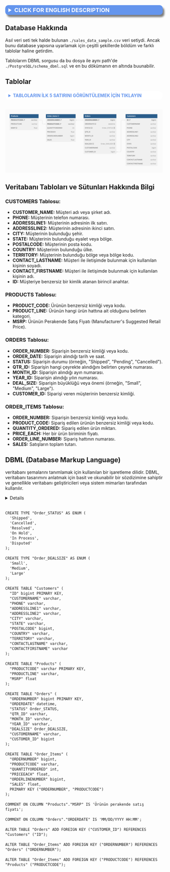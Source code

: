 <details>
    <summary style="background-color:#6495ED; border-radius:10px; font-weight: bold; font-size:18px; color:#FFFFFF; box-shadow: 5px 7px 5px rgba(0, 0, 0, 0.5); padding: 5px 10px 5px 10px;">CLICK FOR ENGLISH DESCRIPTION</summary>
    
## About the Database
The original dataset was a single `./sales_data_sample.csv` file. However, to adapt it to a database structure, I split it in various ways and turned it into different tables.

My tables and the DBML query for them are located in `./PostgreSQL/schema_dbml.sql`, which is in the same path as this document.

## Tables

<details>
    <summary style="font-weight: bold; color:#6495ED; padding: 5px 10px 5px 10px; background-color: white; border-radius: 50px">CLICK FOR SHOW THE HEAD OF THE TABLES</summary>

### CUSTOMERS Table:

| CUSTOMERNAME          | PHONE        | ADDRESSLINE1           | ADDRESSLINE2 | CITY         | STATE | POSTALCODE | COUNTRY | TERRITORY | CONTACTLASTNAME | CONTACTFIRSTNAME | ID |
|-----------------------|--------------|------------------------|--------------|--------------|-------|------------|---------|------------|-----------------|------------------|----|
| Land of Toys Inc.     | 2125557818   | 897 Long Airport Avenue| NaN          | NYC          | NY    | 10022      | USA     | NaN        | Yu              | Kwai             | 1  |
| Reims Collectables    | 26.47.1555   | 59 rue de l'Abbaye    | NaN          | Reims        | NaN   | 51100      | France  | EMEA       | Henriot         | Paul             | 2  |
| Lyon Souveniers       | +33 1 46 62 7555 | 27 rue du Colonel Pierre Avia | NaN   | Paris        | NaN   | 75508      | France  | EMEA       | Da Cunha        | Daniel           | 3  |
| Toys4GrownUps.com     | 6265557265   | 78934 Hillside Dr.     | NaN          | Pasadena     | CA    | 90003      | USA     | NaN        | Young           | Julie            | 4  |
| Corporate Gift Ideas Co. | 6505551386 | 7734 Strong St.       | NaN          | San Francisco | CA    | NaN        | USA     | NaN        | Brown           | Julie            | 5  |

### PRODUCTS Table:

| PRODUCTCODE | PRODUCTLINE    | MSRP |
|-------------|----------------|------|
| S10_1678    | Motorcycles    | 95   |
| S10_1949    | Classic Cars   | 214  |
| S10_2016    | Motorcycles    | 118  |
| S10_4698    | Motorcycles    | 193  |
| S10_4757    | Classic Cars   | 136  |

### ORDERS Table:

| ORDERNUMBER | ORDERDATE          | STATUS  | QTR_ID | MONTH_ID | YEAR_ID | DEALSIZE | CUSTOMER_ID |
|-------------|--------------------|---------|--------|----------|---------|----------|-------------|
| 10107       | 2/24/2003 0:00     | Shipped | 1      | 2        | 2003    | Small    | 1           |
| 10121       | 5/7/2003 0:00      | Shipped | 2      | 5        | 2003    | Small    | 2           |
| 10134       | 7/1/2003 0:00      | Shipped | 3      | 7        | 2003    | Medium   | 3           |
| 10145       | 8/25/2003 0:00     | Shipped | 3      | 8        | 2003    | Medium   | 4           |
| 10159       | 10/10/2003 0:00    | Shipped | 4      | 10       | 2003    | Medium   | 5           |

### ORDER_ITEMS Table:

| ORDERNUMBER | PRODUCTCODE | QUANTITYORDERED | PRICEEACH | ORDERLINENUMBER | SALES    |
|-------------|-------------|-----------------|-----------|-----------------|----------|
| 10107       | S10_1678    | 30              | 95.70     | 2               | 2871.00  |
| 10121       | S10_1678    | 34              | 81.35     | 5               | 2765.90  |
| 10134       | S10_1678    | 41              | 94.74     | 2               | 3884.34  |
| 10145       | S10_1678    | 45              | 83.26     | 6               | 3746.70  |
| 10159       | S10_1678    | 49              | 100.00    | 14              | 5205.27  |

</details>
<br>

![DBML-Image](./PostgreSQL/RelationalDB.png)

## Information About Database Tables and Columns

### CUSTOMERS Table:

- **CUSTOMER_NAME:** Customer name or company name.
- **PHONE:** Customer's phone number.
- **ADDRESSLINE1:** First line of customer's address.
- **ADDRESSLINE2:** Second line of customer's address.
- **CITY:** City where the customer is located.
- **STATE:** State or region where the customer is located.
- **POSTALCODE:** Postal code of the customer.
- **COUNTRY:** Country where the customer is located.
- **TERRITORY:** Territory or region where the customer is located.
- **CONTACT_LASTNAME:** Last name of the person to contact for communication with the customer.
- **CONTACT_FIRSTNAME:** First name of the person to contact for communication with the customer.
- **ID:** Primary key assigned as a unique identifier to the customer.

### PRODUCTS Table:

- **PRODUCT_CODE:** Unique identifier or code of the product.
- **PRODUCT_LINE:** Category indicating which product line the product belongs to.
- **MSRP:** Manufacturer's Suggested Retail Price of the product.

### ORDERS Table:

- **ORDER_NUMBER:** Unique identifier or code of the order.
- **ORDER_DATE:** Date and time when the order was placed.
- **STATUS:** Status of the order (e.g., "Shipped", "Pending", "Cancelled").
- **QTR_ID:** Quarter number indicating in which quarter the order was placed.
- **MONTH_ID:** Month number indicating in which month the order was placed.
- **YEAR_ID:** Year number indicating in which year the order was placed.
- **DEAL_SIZE:** Size or importance of the order(e.g., "Small", "Medium", "Large").
- **CUSTOMER_ID:** Unique identifier of the customer who placed the order.

### ORDER_ITEMS Table:

- **ORDER_NUMBER:** Unique identifier or code of the order.
- **PRODUCT_CODE:** Unique identifier or code of the product ordered.
- **QUANTITY_ORDERED:** Quantity of the product ordered.
- **PRICE_EACH:** Price of each unit of the product.
- **ORDER_LINE_NUMBER:** Number of the order line.
- **SALES:** Total sales amount.

## DBML (Database Markup Language)

DBML (Database Markup Language) is a markup language used to define database schemas. It has a simple and readable syntax for describing database designs and is commonly used by database developers or system architects.

DBML is used to describe tables, columns, keys, and relationships that define the structure of relational databases. This language allows database schemas to be written in a text-based format, making the database schema easily understandable and manageable.

DBML is also compatible with various tools used to draw database schemas, and these tools can often take DBML files and convert them into visually drawn database diagrams.

In summary, DBML is a markup language used to define and document database schemas, making it easier for database developers and system architects to work on database design.

```PostgreSQL
CREATE TYPE "Order_STATUS" AS ENUM (
  'Shipped',
  'Cancelled',
  'Resolved',
  'On Hold',
  'In Process',
  'Disputed'
);

CREATE TYPE "Order_DEALSIZE" AS ENUM (
  'Small',
  'Medium',
  'Large'
);

CREATE TABLE "Customers" (
  "ID" bigint PRIMARY KEY,
  "CUSTOMERNAME" varchar,
  "PHONE" varchar,
  "ADDRESSLINE1" varchar,
  "ADDRESSLINE2" varchar,
  "CITY" varchar,
  "STATE" varchar,
  "POSTALCODE" bigint,
  "COUNTRY" varchar,
  "TERRITORY" varchar,
  "CONTACTLASTNAME" varchar,
  "CONTACTFIRSTNAME" varchar
);

CREATE TABLE "Products" (
  "PRODUCTCODE" varchar PRIMARY KEY,
  "PRODUCTLINE" varchar,
  "MSRP" float
);

CREATE TABLE "Orders" (
  "ORDERNUMBER" bigint PRIMARY KEY,
  "ORDERDATE" datetime,
  "STATUS" Order_STATUS,
  "QTR_ID" varchar,
  "MONTH_ID" varchar,
  "YEAR_ID" varchar,
  "DEALSIZE" Order_DEALSIZE,
  "CUSTOMERNAME" varchar,
  "CUSTOMER_ID" bigint
);

CREATE TABLE "Order_Items" (
  "ORDERNUMBER" bigint,
  "PRODUCTCODE" varchar,
  "QUANTITYORDERED" int,
  "PRICEEACH" float,
  "ORDERLINENUMBER" bigint,
  "SALES" float,
  PRIMARY KEY ("ORDERNUMBER", "PRODUCTCODE")
);

COMMENT ON COLUMN "Products"."MSRP" IS 'Retail price of the product';

COMMENT ON COLUMN "Orders"."ORDERDATE" IS 'MM/DD/YYYY HH:MM';

ALTER TABLE "Orders" ADD FOREIGN KEY ("CUSTOMER_ID") REFERENCES "Customers" ("ID");

ALTER TABLE "Order_Items" ADD FOREIGN KEY ("ORDERNUMBER") REFERENCES "Orders" ("ORDERNUMBER");

ALTER TABLE "Order_Items" ADD FOREIGN KEY ("PRODUCTCODE") REFERENCES "Products" ("PRODUCTCODE");

```

</details>

## Database Hakkında
Asıl veri seti tek halde bulunan `./sales_data_sample.csv` veri setiydi. Ancak bunu database yapısına uyarlamak için çeşitli şekillerde böldüm ve farklı tablolar haline getirdim. 

Tablolarım DBML sorgusu da bu dosya ile aynı path'de `./PostgreSQL/schema_dbml.sql`  ve en bu dökümanın en altında buunabilir.

## Tablolar

<details>
    <summary style="font-weight: bold; color:#6495ED; padding: 5px 10px 5px 10px; background-color: white; border-radius: 50px">TABLOLARIN İLK 5 SATIRINI GÖRÜNTÜLEMEK İÇİN TIKLAYIN</summary>

### CUSTOMERS Table:

| CUSTOMERNAME          | PHONE        | ADDRESSLINE1           | ADDRESSLINE2 | CITY         | STATE | POSTALCODE | COUNTRY | TERRITORY | CONTACTLASTNAME | CONTACTFIRSTNAME | ID |
|-----------------------|--------------|------------------------|--------------|--------------|-------|------------|---------|------------|-----------------|------------------|----|
| Land of Toys Inc.     | 2125557818   | 897 Long Airport Avenue| NaN          | NYC          | NY    | 10022      | USA     | NaN        | Yu              | Kwai             | 1  |
| Reims Collectables    | 26.47.1555   | 59 rue de l'Abbaye    | NaN          | Reims        | NaN   | 51100      | France  | EMEA       | Henriot         | Paul             | 2  |
| Lyon Souveniers       | +33 1 46 62 7555 | 27 rue du Colonel Pierre Avia | NaN   | Paris        | NaN   | 75508      | France  | EMEA       | Da Cunha        | Daniel           | 3  |
| Toys4GrownUps.com     | 6265557265   | 78934 Hillside Dr.     | NaN          | Pasadena     | CA    | 90003      | USA     | NaN        | Young           | Julie            | 4  |
| Corporate Gift Ideas Co. | 6505551386 | 7734 Strong St.       | NaN          | San Francisco | CA    | NaN        | USA     | NaN        | Brown           | Julie            | 5  |

### PRODUCTS Table:

| PRODUCTCODE | PRODUCTLINE    | MSRP |
|-------------|----------------|------|
| S10_1678    | Motorcycles    | 95   |
| S10_1949    | Classic Cars   | 214  |
| S10_2016    | Motorcycles    | 118  |
| S10_4698    | Motorcycles    | 193  |
| S10_4757    | Classic Cars   | 136  |

### ORDERS Table:

| ORDERNUMBER | ORDERDATE          | STATUS  | QTR_ID | MONTH_ID | YEAR_ID | DEALSIZE | CUSTOMER_ID |
|-------------|--------------------|---------|--------|----------|---------|----------|-------------|
| 10107       | 2/24/2003 0:00     | Shipped | 1      | 2        | 2003    | Small    | 1           |
| 10121       | 5/7/2003 0:00      | Shipped | 2      | 5        | 2003    | Small    | 2           |
| 10134       | 7/1/2003 0:00      | Shipped | 3      | 7        | 2003    | Medium   | 3           |
| 10145       | 8/25/2003 0:00     | Shipped | 3      | 8        | 2003    | Medium   | 4           |
| 10159       | 10/10/2003 0:00    | Shipped | 4      | 10       | 2003    | Medium   | 5           |

### ORDER_ITEMS Table:

| ORDERNUMBER | PRODUCTCODE | QUANTITYORDERED | PRICEEACH | ORDERLINENUMBER | SALES    |
|-------------|-------------|-----------------|-----------|-----------------|----------|
| 10107       | S10_1678    | 30              | 95.70     | 2               | 2871.00  |
| 10121       | S10_1678    | 34              | 81.35     | 5               | 2765.90  |
| 10134       | S10_1678    | 41              | 94.74     | 2               | 3884.34  |
| 10145       | S10_1678    | 45              | 83.26     | 6               | 3746.70  |
| 10159       | S10_1678    | 49              | 100.00    | 14              | 5205.27  |

</details>
<br>

![DBML-Image](./PostgreSQL/RelationalDB.png)

## Veritabanı Tabloları ve Sütunları Hakkında Bilgi

### CUSTOMERS Tablosu:

- **CUSTOMER_NAME:** Müşteri adı veya şirket adı.
- **PHONE:** Müşterinin telefon numarası.
- **ADDRESSLINE1:** Müşterinin adresinin ilk satırı.
- **ADDRESSLINE2:** Müşterinin adresinin ikinci satırı.
- **CITY:** Müşterinin bulunduğu şehir.
- **STATE:** Müşterinin bulunduğu eyalet veya bölge.
- **POSTALCODE:** Müşterinin posta kodu.
- **COUNTRY:** Müşterinin bulunduğu ülke.
- **TERRITORY:** Müşterinin bulunduğu bölge veya bölge kodu.
- **CONTACT_LASTNAME:** Müşteri ile iletişimde bulunmak için kullanılan kişinin soyadı.
- **CONTACT_FIRSTNAME:** Müşteri ile iletişimde bulunmak için kullanılan kişinin adı.
- **ID:** Müşteriye benzersiz bir kimlik atanan birincil anahtar.

### PRODUCTS Tablosu:

- **PRODUCT_CODE:** Ürünün benzersiz kimliği veya kodu.
- **PRODUCT_LINE:** Ürünün hangi ürün hattına ait olduğunu belirten kategori.
- **MSRP:** Ürünün Perakende Satış Fiyatı (Manufacturer's Suggested Retail Price).

### ORDERS Tablosu:

- **ORDER_NUMBER:** Siparişin benzersiz kimliği veya kodu.
- **ORDER_DATE:** Siparişin alındığı tarih ve saat.
- **STATUS:** Siparişin durumu (örneğin, "Shipped", "Pending", "Cancelled").
- **QTR_ID:** Siparişin hangi çeyrekte alındığını belirten çeyrek numarası.
- **MONTH_ID:** Siparişin alındığı ayın numarası.
- **YEAR_ID:** Siparişin alındığı yılın numarası.
- **DEAL_SIZE:** Siparişin büyüklüğü veya önemi (örneğin, "Small", "Medium", "Large").
- **CUSTOMER_ID:** Siparişi veren müşterinin benzersiz kimliği.

### ORDER_ITEMS Tablosu:

- **ORDER_NUMBER:** Siparişin benzersiz kimliği veya kodu.
- **PRODUCT_CODE:** Sipariş edilen ürünün benzersiz kimliği veya kodu.
- **QUANTITY_ORDERED:** Sipariş edilen ürün miktarı.
- **PRICE_EACH:** Her bir ürün biriminin fiyatı.
- **ORDER_LINE_NUMBER:** Sipariş hattının numarası.
- **SALES:** Satışların toplam tutarı.


## DBML (Database Markup Language)
veritabanı şemalarını tanımlamak için kullanılan bir işaretleme dilidir. DBML, veritabanı tasarımını anlatmak için basit ve okunabilir bir sözdizimine sahiptir ve genellikle veritabanı geliştiricileri veya sistem mimarları tarafından kullanılır.

<details>
DBML (Database Markup Language), veritabanı şemalarını tanımlamak için kullanılan bir işaretleme dilidir. DBML, veritabanı tasarımını anlatmak için basit ve okunabilir bir sözdizimine sahiptir ve genellikle veritabanı geliştiricileri veya sistem mimarları tarafından kullanılır.

DBML, ilişkisel veritabanlarının yapısını tanımlayan tabloları, sütunları, anahtarları ve ilişkileri açıklamak için kullanılır. Bu dil, veritabanı şemalarını metin tabanlı bir formatta yazmayı sağlar, bu da veritabanı şemasının kolayca anlaşılabilir ve yönetilebilir olmasını sağlar.

DBML ayrıca, veritabanı şemalarını çizmek için kullanılan çeşitli araçlarla uyumludur ve bu araçlar genellikle DBML dosyalarını alıp görsel olarak çizilmiş bir veritabanı diyagramına dönüştürebilir.

Özetlemek gerekirse, DBML, veritabanı şemalarını tanımlamak ve belgelemek için kullanılan bir işaretleme dilidir ve bu şekilde veritabanı geliştiricilerinin ve sistem mimarlarının veritabanı tasarımı üzerinde çalışmalarını kolaylaştırır.
</details>
<br>

```PostgreSQL
CREATE TYPE "Order_STATUS" AS ENUM (
  'Shipped',
  'Cancelled',
  'Resolved',
  'On Hold',
  'In Process',
  'Disputed'
);

CREATE TYPE "Order_DEALSIZE" AS ENUM (
  'Small',
  'Medium',
  'Large'
);

CREATE TABLE "Customers" (
  "ID" bigint PRIMARY KEY,
  "CUSTOMERNAME" varchar,
  "PHONE" varchar,
  "ADDRESSLINE1" varchar,
  "ADDRESSLINE2" varchar,
  "CITY" varchar,
  "STATE" varchar,
  "POSTALCODE" bigint,
  "COUNTRY" varchar,
  "TERRITORY" varchar,
  "CONTACTLASTNAME" varchar,
  "CONTACTFIRSTNAME" varchar
);

CREATE TABLE "Products" (
  "PRODUCTCODE" varchar PRIMARY KEY,
  "PRODUCTLINE" varchar,
  "MSRP" float
);

CREATE TABLE "Orders" (
  "ORDERNUMBER" bigint PRIMARY KEY,
  "ORDERDATE" datetime,
  "STATUS" Order_STATUS,
  "QTR_ID" varchar,
  "MONTH_ID" varchar,
  "YEAR_ID" varchar,
  "DEALSIZE" Order_DEALSIZE,
  "CUSTOMERNAME" varchar,
  "CUSTOMER_ID" bigint
);

CREATE TABLE "Order_Items" (
  "ORDERNUMBER" bigint,
  "PRODUCTCODE" varchar,
  "QUANTITYORDERED" int,
  "PRICEEACH" float,
  "ORDERLINENUMBER" bigint,
  "SALES" float,
  PRIMARY KEY ("ORDERNUMBER", "PRODUCTCODE")
);

COMMENT ON COLUMN "Products"."MSRP" IS 'Ürünün perakende satış fiyatı';

COMMENT ON COLUMN "Orders"."ORDERDATE" IS 'MM/DD/YYYY HH:MM';

ALTER TABLE "Orders" ADD FOREIGN KEY ("CUSTOMER_ID") REFERENCES "Customers" ("ID");

ALTER TABLE "Order_Items" ADD FOREIGN KEY ("ORDERNUMBER") REFERENCES "Orders" ("ORDERNUMBER");

ALTER TABLE "Order_Items" ADD FOREIGN KEY ("PRODUCTCODE") REFERENCES "Products" ("PRODUCTCODE");
```